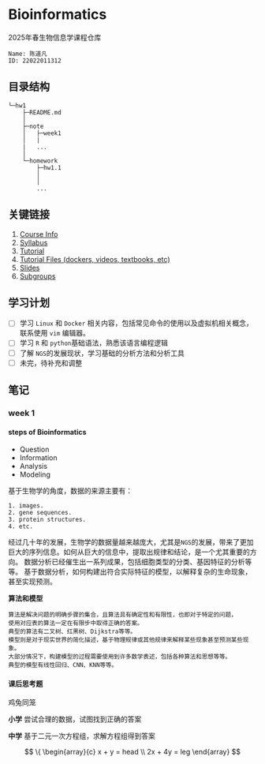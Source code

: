 # Bioinformatics

2025年春生物信息学课程仓库

```
Name: 陈道凡
ID: 22022011312
```

## 目录结构

```
└─hw1
    ├─README.md
    │ 
    ├─note
    │   ├─week1
    │   |
    |   ...
    │
    └─homework
        ├─hw1.1
        │  
        │
        ...
```

## 关键链接

1. [Course Info](https://lulab.life.tsinghua.edu.cn/ncrnalab/courses/bioinfo1/)
2. [Syllabus](https://365.kdocs.cn/l/caAbfIt5y8Fk)
3. [Tutorial](https://bioinfo.gitbook.io)
4. [Tutorial Files (dockers, videos, textbooks, etc)](https://cloud.tsinghua.edu.cn/d/e3215eb0090f4b3dac1e/)
5. [Slides](https://cloud.tsinghua.edu.cn/d/dcbb0944631a4291b34c/)
6. [Subgroups](https://docs.qq.com/sheet/DQmVieWdQZVdkRUtt)

## 学习计划

- [ ] 学习 `Linux` 和 `Docker` 相关内容，包括常见命令的使用以及虚拟机相关概念，联系使用 `vim` 编辑器。
- [ ] 学习 `R` 和 `python`基础语法，熟悉该语言编程逻辑
- [ ] 了解 `NGS`的发展现状，学习基础的分析方法和分析工具
- [ ] 未完，待补充和调整

## 笔记

### week 1

#### steps of Bioinformatics

- Question
- Information
- Analysis
- Modeling

基于生物学的角度，数据的来源主要有：
```
1. images.
2. gene sequences.
3. protein structures.
4. etc.
```
经过几十年的发展，生物学的数据量越来越庞大，尤其是`NGS`的发展，带来了更加巨大的序列信息。如何从巨大的信息中，提取出规律和结论，是一个尤其重要的方向。
数据分析已经催生出一系列成果，包括细胞类型的分类、基因特征的分析等等。
基于数据分析，如何构建出符合实际特征的模型，以解释复杂的生命现象，甚至实现预测。

**算法和模型**

```
算法是解决问题的明确步骤的集合，且算法具有确定性和有限性，也即对于特定的问题，
使用对应表的算法一定在有限步中取得正确的答案。
典型的算法有二叉树、红黑树、Dijkstra等等。
模型则是对于现实世界的简化描述，基于物理规律或其他规律来解释某些现象甚至预测某些现象。
大部分情况下，构建模型的过程需要使用到许多数学表述，包括各种算法和思想等等。
典型的模型有线性回归、CNN、KNN等等。
```

#### 课后思考题

鸡兔同笼

**小学**
尝试合理的数据，试图找到正确的答案

**中学**
基于二元一次方程组，求解方程组得到答案

$$
\{ 
\begin{array}{c}
    x + y = head \\ 
    2x + 4y = leg
\end{array}
$$